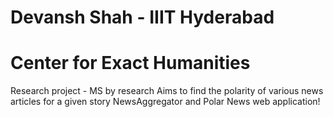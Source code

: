 # Devansh Shah - IIIT Hyderabad
# Center for Exact Humanities
Research project - MS by research
Aims to find the polarity of various news articles for a given story
NewsAggregator and Polar News web application!

